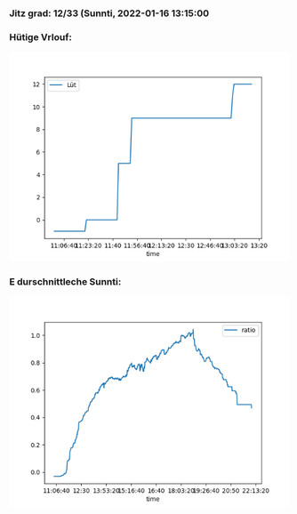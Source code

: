 ### Jitz grad: 12/33 (Sunnti, 2022-01-16 13:15:00

### Hütige Vrlouf:
![Graph](Today.png)

### E durschnittleche Sunnti:
![Graph](Sunnti.png)